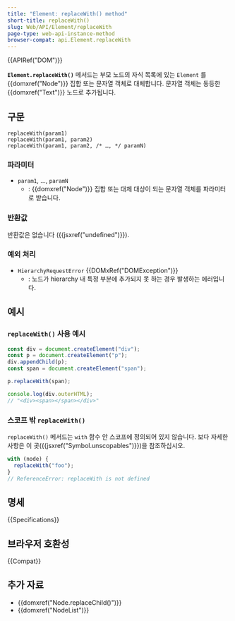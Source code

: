 ```yaml
---
title: "Element: replaceWith() method"
short-title: replaceWith()
slug: Web/API/Element/replaceWith
page-type: web-api-instance-method
browser-compat: api.Element.replaceWith
---
```


{{APIRef("DOM")}}

**`Element.replaceWith()`** 메서드는 부모 노드의 자식 목록에 있는 
`Element` 를 {{domxref("Node")}} 집합 또는 문자열 객체로 대체합니다. 
문자열 객체는 동등한 {{domxref("Text")}} 노드로 추가됩니다.

## 구문

```js-nolint
replaceWith(param1)
replaceWith(param1, param2)
replaceWith(param1, param2, /* …, */ paramN)
```

### 파라미터

- `param1`, …, `paramN`
  - : {{domxref("Node")}} 집합 또는 대체 대상이 되는 문자열 객체를 파라미터로 받습니다.

### 반환값

반환값은 없습니다 ({{jsxref("undefined")}}).

### 예외 처리

- `HierarchyRequestError` {{DOMxRef("DOMException")}}
  - : 노드가 hierarchy 내 특정 부분에 추가되지 못 하는 경우 발생하는 에러입니다.

## 예시

### `replaceWith()` 사용 예시

```js
const div = document.createElement("div");
const p = document.createElement("p");
div.appendChild(p);
const span = document.createElement("span");

p.replaceWith(span);

console.log(div.outerHTML);
// "<div><span></span></div>"
```

### 스코프 밖 `replaceWith()`

`replaceWith()` 메서드는 `with` 함수 안 스코프에 정의되어 있지 않습니다.
보다 자세한 사항은 이 곳({{jsxref("Symbol.unscopables")}})을 참조하십시오.

```js
with (node) {
  replaceWith("foo");
}
// ReferenceError: replaceWith is not defined
```

## 명세

{{Specifications}}

## 브라우저 호환성

{{Compat}}

## 추가 자료

- {{domxref("Node.replaceChild()")}}
- {{domxref("NodeList")}}
